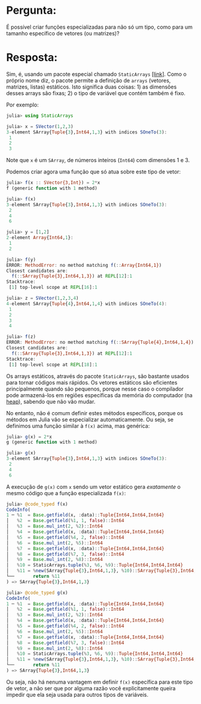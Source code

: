 # Pergunta:

É possível criar funções especializadas para não só um tipo, como para um tamanho específico de vetores (ou matrizes)?

# Resposta:

Sim, é, usando um pacote especial chamado `StaticArrays` [[link]](https://github.com/JuliaArrays/StaticArrays.jl). 
Como o próprio nome diz, o pacote permite a definição de 
`arrays` (vetores, matrizes, listas) estáticos. Isto significa duas coisas: 1) as dimensões desses arrays são fixas;
2) o tipo de variável que contém também é fixo.

Por exemplo:

```julia
julia> using StaticArrays

julia> x = SVector(1,2,3)
3-element SArray{Tuple{3},Int64,1,3} with indices SOneTo(3):
 1
 2
 3

```
Note que `x` é um `SArray`, de números inteiros (`Int64`) com dimensões 1 e 3.

Podemos criar agora uma função que só atua sobre este tipo de vetor:

```julia
julia> f(x :: SVector{3,Int}) = 2*x
f (generic function with 1 method)

julia> f(x)
3-element SArray{Tuple{3},Int64,1,3} with indices SOneTo(3):
 2
 4
 6

julia> y = [1,2]
2-element Array{Int64,1}:
 1
 2

julia> f(y)
ERROR: MethodError: no method matching f(::Array{Int64,1})
Closest candidates are:
  f(::SArray{Tuple{3},Int64,1,3}) at REPL[12]:1
Stacktrace:
 [1] top-level scope at REPL[16]:1

julia> z = SVector(1,2,3,4)
4-element SArray{Tuple{4},Int64,1,4} with indices SOneTo(4):
 1
 2
 3
 4

julia> f(z)
ERROR: MethodError: no method matching f(::SArray{Tuple{4},Int64,1,4})
Closest candidates are:
  f(::SArray{Tuple{3},Int64,1,3}) at REPL[12]:1
Stacktrace:
 [1] top-level scope at REPL[18]:1


```

Os arrays estáticos, através do pacote `StaticArrays`, são bastante usados para tornar códigos mais
rápidos. Os vetores estáticos são eficientes principalmente quando são pequenos, porque nesse caso o compilador pode 
armazená-los em regiões específicas da memória do computador (na [heap](https://blog.pantuza.com/artigos/heap-vs-stack)), 
sabendo que não vão mudar.

No entanto, não é comum definir estes métodos específicos, porque os métodos em Julia vão se especializar 
automaticamente. Ou seja, se definimos uma função similar à `f(x)` acima, mas genérica:

```julia
julia> g(x) = 2*x
g (generic function with 1 method)

julia> g(x)
3-element SArray{Tuple{3},Int64,1,3} with indices SOneTo(3):
 2
 4
 6

```

A execução de `g(x)` com `x` sendo um vetor estático gera *exatamente* o mesmo código que a função especializada `f(x)`:

```julia
julia> @code_typed f(x)
CodeInfo(
1 ─ %1  = Base.getfield(x, :data)::Tuple{Int64,Int64,Int64}
│   %2  = Base.getfield(%1, 1, false)::Int64
│   %3  = Base.mul_int(2, %2)::Int64
│   %4  = Base.getfield(x, :data)::Tuple{Int64,Int64,Int64}
│   %5  = Base.getfield(%4, 2, false)::Int64
│   %6  = Base.mul_int(2, %5)::Int64
│   %7  = Base.getfield(x, :data)::Tuple{Int64,Int64,Int64}
│   %8  = Base.getfield(%7, 3, false)::Int64
│   %9  = Base.mul_int(2, %8)::Int64
│   %10 = StaticArrays.tuple(%3, %6, %9)::Tuple{Int64,Int64,Int64}
│   %11 = %new(SArray{Tuple{3},Int64,1,3}, %10)::SArray{Tuple{3},Int64,1,3}
└──       return %11
) => SArray{Tuple{3},Int64,1,3}

julia> @code_typed g(x)
CodeInfo(
1 ─ %1  = Base.getfield(x, :data)::Tuple{Int64,Int64,Int64}
│   %2  = Base.getfield(%1, 1, false)::Int64
│   %3  = Base.mul_int(2, %2)::Int64
│   %4  = Base.getfield(x, :data)::Tuple{Int64,Int64,Int64}
│   %5  = Base.getfield(%4, 2, false)::Int64
│   %6  = Base.mul_int(2, %5)::Int64
│   %7  = Base.getfield(x, :data)::Tuple{Int64,Int64,Int64}
│   %8  = Base.getfield(%7, 3, false)::Int64
│   %9  = Base.mul_int(2, %8)::Int64
│   %10 = StaticArrays.tuple(%3, %6, %9)::Tuple{Int64,Int64,Int64}
│   %11 = %new(SArray{Tuple{3},Int64,1,3}, %10)::SArray{Tuple{3},Int64,1,3}
└──       return %11
) => SArray{Tuple{3},Int64,1,3}


```

Ou seja, não há nenuma vantagem em definir `f(x)` específica para este tipo de vetor, a não ser que por alguma
razão você explicitamente queira impedir que ela seja usada para outros tipos de variáveis.











